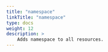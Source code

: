 ```yaml
---
title: "namespace"
linkTitle: "namespace"
type: docs
weight: 12
description: >
    Adds namespace to all resources.
---
```


